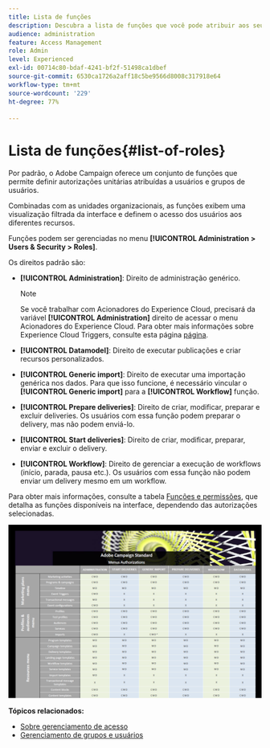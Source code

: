 ```yaml
---
title: Lista de funções
description: Descubra a lista de funções que você pode atribuir aos seus usuários
audience: administration
feature: Access Management
role: Admin
level: Experienced
exl-id: 00714c80-bdaf-4241-bf2f-51498ca1dbef
source-git-commit: 6530ca1726a2aff18c5be9566d8008c317918e64
workflow-type: tm+mt
source-wordcount: '229'
ht-degree: 77%

---
```


# Lista de funções{#list-of-roles}

Por padrão, o Adobe Campaign oferece um conjunto de funções que permite definir autorizações unitárias atribuídas a usuários e grupos de usuários.

Combinadas com as unidades organizacionais, as funções exibem uma visualização filtrada da interface e definem o acesso dos usuários aos diferentes recursos.

Funções podem ser gerenciadas no menu **[!UICONTROL Administration > Users & Security > Roles]**.

Os direitos padrão são:

* **[!UICONTROL Administration]**: Direito de administração genérico.

   >[!NOTE]
   >
   >Se você trabalhar com Acionadores do Experience Cloud, precisará da variável **[!UICONTROL Administration]** direito de acessar o menu Acionadores do Experience Cloud. Para obter mais informações sobre Experience Cloud Triggers, consulte esta página [página](../../integrating/using/about-adobe-experience-cloud-triggers.md).

* **[!UICONTROL Datamodel]**: Direito de executar publicações e criar recursos personalizados.
* **[!UICONTROL Generic import]**: Direito de executar uma importação genérica nos dados. Para que isso funcione, é necessário vincular o **[!UICONTROL Generic import]** para a **[!UICONTROL Workflow]** função.
* **[!UICONTROL Prepare deliveries]**: Direito de criar, modificar, preparar e excluir deliveries. Os usuários com essa função podem preparar o delivery, mas não podem enviá-lo.
* **[!UICONTROL Start deliveries]**: Direito de criar, modificar, preparar, enviar e excluir o delivery.
* **[!UICONTROL Workflow]**: Direito de gerenciar a execução de workflows (início, parada, pausa etc.). Os usuários com essa função não podem enviar um delivery mesmo em um workflow.

Para obter mais informações, consulte a tabela [Funções e permissões](/help/administration/using/assets/acs_rights.pdf), que detalha as funções disponíveis na interface, dependendo das autorizações selecionadas.

[![imagem](assets/user_management_3.png)](https://experienceleague.adobe.com/docs/campaign-standard/assets/acs_rights.pdf)

**Tópicos relacionados:**

* [Sobre gerenciamento de acesso](../../administration/using/about-access-management.md)
* [Gerenciamento de grupos e usuários](../../administration/using/managing-groups-and-users.md)
